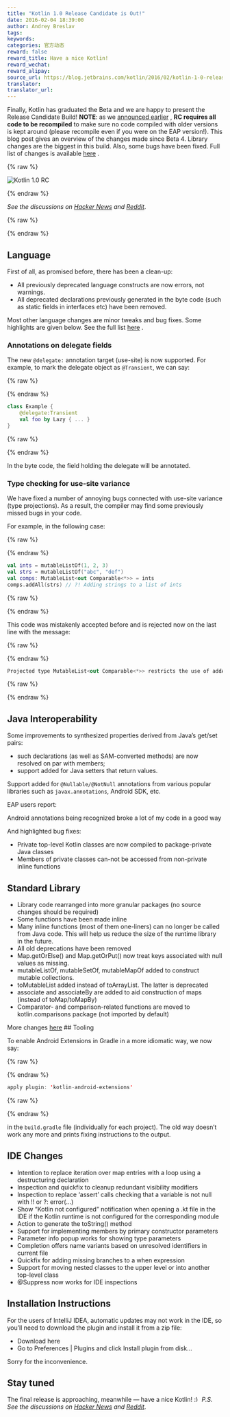 ```yaml
---
title: "Kotlin 1.0 Release Candidate is Out!"
date: 2016-02-04 18:39:00
author: Andrey Breslav
tags:
keywords:
categories: 官方动态
reward: false
reward_title: Have a nice Kotlin!
reward_wechat:
reward_alipay:
source_url: https://blog.jetbrains.com/kotlin/2016/02/kotlin-1-0-release-candidate-is-out/
translator:
translator_url:
---
```


Finally, Kotlin has graduated the Beta and we are happy to present the Release Candidate Build!
<strong>NOTE</strong>: as we [announced earlier](http://blog.jetbrains.com/kotlin/2015/12/kotlin-1-0-beta-4-is-out/) , <strong>RC requires all code to be recompiled</strong> to make sure no code compiled with older versions is kept around (please recompile even if you were on the EAP version!).
This blog post gives an overview of the changes made since Beta 4. Library changes are the biggest in this build. Also, some bugs have been fixed. Full list of changes is available [here](https://github.com/JetBrains/kotlin/releases/tag/build-1.0.0-rc-1036) .

{% raw %}
<p><img alt="Kotlin 1.0 RC" class="alignnone size-full wp-image-3485" data-recalc-dims="1" src="https://i1.wp.com/blog.jetbrains.com/kotlin/files/2016/02/RC-Banner.png?resize=640%2C330&amp;ssl=1"/></p>
{% endraw %}

<em>See the discussions on <a href="https://news.ycombinator.com/item?id=11034273">Hacker News</a> and <a href="https://www.reddit.com/r/programming/comments/445jih/jvm_languages_news_kotlin_10_release_candidate_is/">Reddit</a></em>.

{% raw %}
<p><span id="more-3453"></span></p>
{% endraw %}

## Language

First of all, as promised before, there has been a clean-up:

* All previously deprecated language constructs are now errors, not warnings.
* All deprecated declarations previously generated in the byte code (such as static fields in interfaces etc) have been removed.

Most other language changes are minor tweaks and bug fixes. Some highlights are given below. See the full list [here](https://github.com/JetBrains/kotlin/releases/tag/build-1.0.0-rc-1036) .
### Annotations on delegate fields

The new `@delegate:` annotation target (use-site) is now supported. For example, to mark the delegate object as `@Transient`, we can say:

{% raw %}
<p></p>
{% endraw %}

```kotlin
class Example {
    @delegate:Transient
    val foo by Lazy { ... }
}
```

{% raw %}
<p></p>
{% endraw %}

In the byte code, the field holding the delegate will be annotated.
### Type checking for use-site variance

We have fixed a number of annoying bugs connected with use-site variance (type projections). As a result, the compiler may find some previously missed bugs in your code.<br/>

For example, in the following case:

{% raw %}
<p></p>
{% endraw %}

```kotlin
val ints = mutableListOf(1, 2, 3)
val strs = mutableListOf("abc", "def")
val comps: MutableList<out Comparable<*>> = ints
comps.addAll(strs) // ?! Adding strings to a list of ints
```

{% raw %}
<p></p>
{% endraw %}

This code was mistakenly accepted before and is rejected now on the last line with the message:

{% raw %}
<p></p>
{% endraw %}

```kotlin
Projected type MutableList<out Comparable<*>> restricts the use of addAll()
```

{% raw %}
<p></p>
{% endraw %}

## Java Interoperability

Some improvements to synthesized properties derived from Java’s get/set pairs:

* such declarations (as well as SAM-converted methods) are now resolved on par with members;
* support added for Java setters that return values.

Support added for `@Nullable/@NotNull` annotations from various popular libraries such as `javax.annotations`, Android SDK, etc.<br/>

EAP users report:
<p>

  Android annotations being recognized broke a lot of my code in a good way

</p>
And highlighted bug fixes:

* Private top-level Kotlin classes are now compiled to package-private Java classes
* Members of private classes can-not be accessed from non-private inline functions

## Standard Library


* Library code rearranged into more granular packages (no source changes should be required)
* Some functions have been made inline
* Many inline functions (most of them one-liners) can no longer be called from Java code. This will help us reduce the size of the runtime library in the future.
* All old deprecations have been removed
* Map.getOrElse() and Map.getOrPut() now treat keys associated with null values as missing.
* mutableListOf, mutableSetOf, mutableMapOf added to construct mutable collections.
* toMutableList added instead of toArrayList. The latter is deprecated
* associate and associateBy are added to aid construction of maps (instead of toMap/toMapBy)
* Comparator- and comparison-related functions are moved to kotlin.comparisons package (not imported by default)

More changes [here](https://github.com/JetBrains/kotlin/releases/tag/build-1.0.0-rc-1036) ## Tooling

To enable Android Extensions in Gradle in a more idiomatic way, we now say:

{% raw %}
<p></p>
{% endraw %}

```kotlin
apply plugin: 'kotlin-android-extensions'
```

{% raw %}
<p></p>
{% endraw %}

in the `build.gradle` file (individually for each project).
The old way doesn’t work any more and prints fixing instructions to the output.
## IDE Changes


* Intention to replace iteration over map entries with a loop using a destructuring declaration
* Inspection and quickfix to cleanup redundant visibility modifiers
* Inspection to replace ‘assert’ calls checking that a variable is not null with !! or ?: error(...)
* Show “Kotlin not configured” notification when opening a .kt file in the IDE if the Kotlin runtime is not configured for the corresponding module
* Action to generate the toString() method
* Support for implementing members by primary constructor parameters
* Parameter info popup works for showing type parameters
* Completion offers name variants based on unresolved identifiers in current file
* Quickfix for adding missing branches to a when expression
* Support for moving nested classes to the upper level or into another top-level class
* @Suppress now works for IDE inspections

## Installation Instructions

For the users of IntelliJ IDEA, automatic updates may not work in the IDE, so you’ll need to download the plugin and install it from a zip file:

* Download here
* Go to Preferences | Plugins and click Install plugin from disk…

Sorry for the inconvenience.
## Stay tuned

The final release is approaching, meanwhile — have a nice Kotlin! <img alt=":)" class="wp-smiley" data-recalc-dims="1" src="https://i2.wp.com/blog.jetbrains.com/kotlin/wp-includes/images/smilies/simple-smile.png?w=640&amp;ssl=1" style="height: 1em; max-height: 1em;"/>
<em>P.S. See the discussions on <a href="https://news.ycombinator.com/item?id=11034273">Hacker News</a> and <a href="https://www.reddit.com/r/programming/comments/445jih/jvm_languages_news_kotlin_10_release_candidate_is/">Reddit</a></em>.
